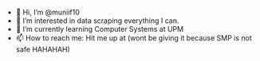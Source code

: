 - 👋 Hi, I’m @muniif10
- 👀 I’m interested in data scraping everything I can.
- 🌱 I’m currently learning Computer Systems at UPM
- 📫 How to reach me: Hit me up at (wont be giving it because SMP is not safe HAHAHAH)

<!---
muniif10/muniif10 is a ✨ special ✨ repository because its `README.md` (this file) appears on your GitHub profile.
You can click the Preview link to take a look at your changes.
--->
